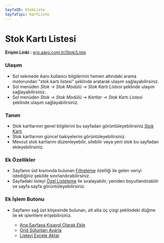 ```yaml
---
SayfaID: StokListe
SayfaTipi: KartListe
---
```


# Stok Kartı Listesi

**Erişim Linki :** [erp.aaro.com.tr/Stok/Liste](erp.aaro.com.tr/Stok/Liste)

### Ulaşım

- Sol sekmede Aaro kullanıcı bilgilerinin hemen altındaki arama motorundan "stok kartı listesi" şeklinde aratarak ulaşım sağlayabilirsiniz.
- Sol menüden *Stok -> Stok Modülü -> Stok Kartı Listesi* şeklinde ulaşım sağlayabilirsiniz. 
- Sol menüden *Stok -> Stok Modülü -> Kartlar -> Stok Kartı Listesi* şeklinde ulaşım sağlayabilirsiniz. 

### Tanım 

- Stok kartlarının genel bilgilerini bu sayfadan görüntüleyebilirsiniz.[Stok Kartı](../Stok/StokKarti.md)
- Stok kartlarının güncel bakiyelerini görüntüleyebilirsiniz.
- Mevcut stok kartlarını düzenleyebilir, silebilir veya yeni stok bu sayfadan ekleyebilirsiniz.

### Ek Özellikler 

- Sayfanın üst kısmında bulunan [Filtreleme](../TemelOzellikler/SayfaKisitlari.md) özelliği ile gelen veriyi istediğiniz şekilde sınırlandırabilirsiniz.
- Sayfadaki listeyi [Özel Listeleme](../TemelOzellikler/ListeNesnesi.md) ile sıralayabilir, yeniden boyutlandırabilir ve sayfa sayfa görüntüleyebilirsiniz.

### Ek İşlem Butonu

- Sayfanın sağ üst köşesinde bulunan, alt alta üç çizgi şeklindeki düğme ile ek işlemlere erişebilirsiniz.








	- [Ana Sayfaya Kısayol Olarak Ekle](../TemelOzellikler/KisaYollaraEkleme.md)
	- [Grid Sütunları Ayarla](../TemelOzellikler/GridSutunAyarlari.md)
	- [Listeyi Excele Aktar](../TemelOzellikler/ListeyiExceleAktar.md)